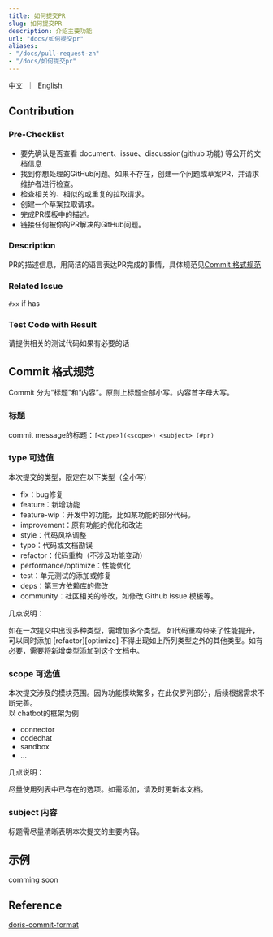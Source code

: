 ```yaml
---
title: 如何提交PR
slug: 如何提交PR
description: 介绍主要功能
url: "docs/如何提交pr"
aliases:
- "/docs/pull-request-zh"
- "/docs/如何提交pr"
---
```



<p align="left">
    <a>中文</a>&nbsp ｜ &nbsp<a href="/docs/pull-request">English&nbsp </a>
</p>


## Contribution

### Pre-Checklist
- 要先确认是否查看  document、issue、discussion(github 功能) 等公开的文档信息
- 找到你想处理的GitHub问题。如果不存在，创建一个问题或草案PR，并请求维护者进行检查。
- 检查相关的、相似的或重复的拉取请求。
- 创建一个草案拉取请求。
- 完成PR模板中的描述。
- 链接任何被你的PR解决的GitHub问题。

### Description
PR的描述信息，用简洁的语言表达PR完成的事情，具体规范见[Commit 格式规范](#commit-格式规范)

### Related Issue
`#xx` if has

### Test Code with Result
请提供相关的测试代码如果有必要的话




## Commit 格式规范
Commit 分为“标题”和“内容”。原则上标题全部小写。内容首字母大写。


### 标题
commit message的标题：`[<type>](<scope>) <subject> (#pr)`


### type 可选值

本次提交的类型，限定在以下类型（全小写）
- fix：bug修复
- feature：新增功能
- feature-wip：开发中的功能，比如某功能的部分代码。
- improvement：原有功能的优化和改进
- style：代码风格调整
- typo：代码或文档勘误
- refactor：代码重构（不涉及功能变动）
- performance/optimize：性能优化
- test：单元测试的添加或修复
- deps：第三方依赖库的修改
- community：社区相关的修改，如修改 Github Issue 模板等。

几点说明：

如在一次提交中出现多种类型，需增加多个类型。
如代码重构带来了性能提升，可以同时添加 [refactor][optimize]
不得出现如上所列类型之外的其他类型。如有必要，需要将新增类型添加到这个文档中。

### scope 可选值
本次提交涉及的模块范围。因为功能模块繁多，在此仅罗列部分，后续根据需求不断完善。
<br>以 chatbot的框架为例
- connector
- codechat
- sandbox
- ...

几点说明：

尽量使用列表中已存在的选项。如需添加，请及时更新本文档。

### subject 内容
标题需尽量清晰表明本次提交的主要内容。


## 示例
comming soon


## Reference
[doris-commit-format](https://doris.apache.org/zh-CN/community/how-to-contribute/commit-format-specification)